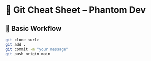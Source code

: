 # 🧠 Git Cheat Sheet – Phantom Dev

## 🔄 Basic Workflow
```bash
git clone <url>
git add .
git commit -m "your message"
git push origin main

